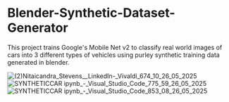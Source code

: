 # Blender-Synthetic-Dataset-Generator
This project trains Google's Mobile Net v2 to classify real world images of cars into 3 different types of vehicles using purley synthetic training data generated in blender.

![(2)_Nitaicandra_Stevens__LinkedIn_-_Vivaldi_674_10_26_05_2025](https://github.com/user-attachments/assets/a73c2778-251c-4f28-87e6-0a209756add8)
![SYNTHETICCAR ipynb_-_Visual_Studio_Code_775_59_26_05_2025](https://github.com/user-attachments/assets/5b9b31b5-4589-4893-8ef5-bb868963525d)
![SYNTHETICCAR ipynb_-_Visual_Studio_Code_853_08_26_05_2025](https://github.com/user-attachments/assets/7526999e-2bda-49d3-8920-8822c20cc0d2)
